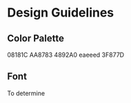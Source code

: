 # Design Guidelines

## Color Palette

 08181C
 AA8783
 4892A0
 eaeeed
 3F877D

## Font

To determine
